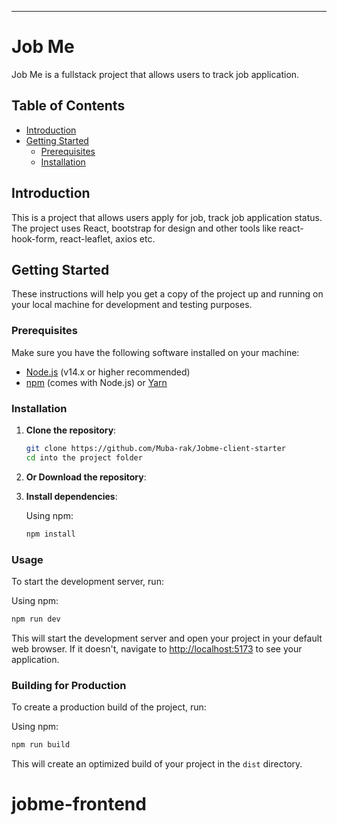 ---

# Job Me

Job Me is a fullstack project that allows users to track job application.

## Table of Contents

- [Introduction](#introduction)
- [Getting Started](#getting-started)
  - [Prerequisites](#prerequisites)
  - [Installation](#installation)

## Introduction

This is a project that allows users apply for job, track job application status. The project uses React, bootstrap for design and other tools like react-hook-form, react-leaflet, axios etc.

## Getting Started

These instructions will help you get a copy of the project up and running on your local machine for development and testing purposes.

### Prerequisites

Make sure you have the following software installed on your machine:

- [Node.js](https://nodejs.org/) (v14.x or higher recommended)
- [npm](https://www.npmjs.com/) (comes with Node.js) or [Yarn](https://yarnpkg.com/)

### Installation

1. **Clone the repository**:

   ```bash
   git clone https://github.com/Muba-rak/Jobme-client-starter
   cd into the project folder
   ```

2. **Or Download the repository**:

3. **Install dependencies**:

   Using npm:

   ```bash
   npm install
   ```

### Usage

To start the development server, run:

Using npm:

```bash
npm run dev
```

This will start the development server and open your project in your default web browser. If it doesn't, navigate to [http://localhost:5173](http://localhost:5173) to see your application.

### Building for Production

To create a production build of the project, run:

Using npm:

```bash
npm run build
```

This will create an optimized build of your project in the `dist` directory.
# jobme-frontend

